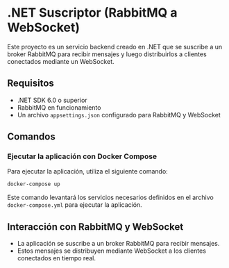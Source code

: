 
# .NET Suscriptor (RabbitMQ a WebSocket)

Este proyecto es un servicio backend creado en .NET que se suscribe a un broker RabbitMQ para recibir mensajes y luego distribuirlos a clientes conectados mediante un WebSocket.

## Requisitos

- .NET SDK 6.0 o superior
- RabbitMQ en funcionamiento
- Un archivo `appsettings.json` configurado para RabbitMQ y WebSocket

## Comandos

### Ejecutar la aplicación con Docker Compose

Para ejecutar la aplicación, utiliza el siguiente comando:

```bash
docker-compose up
```

Este comando levantará los servicios necesarios definidos en el archivo `docker-compose.yml` para ejecutar la aplicación.

## Interacción con RabbitMQ y WebSocket

- La aplicación se suscribe a un broker RabbitMQ para recibir mensajes.
- Estos mensajes se distribuyen mediante WebSocket a los clientes conectados en tiempo real.
